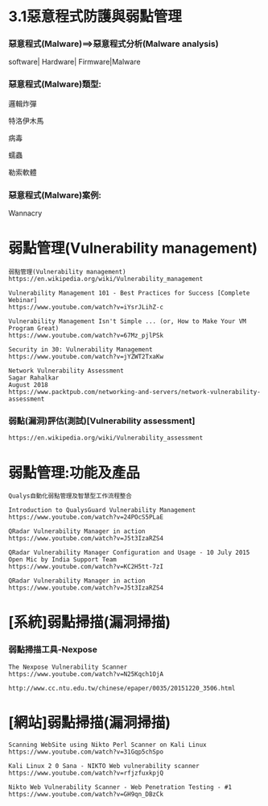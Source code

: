 # 3.1惡意程式防護與弱點管理

### 惡意程式(Malware)==>惡意程式分析(Malware analysis)

software| Hardware| Firmware|Malware

### 惡意程式(Malware)類型:

邏輯炸彈

特洛伊木馬

病毒

蠕蟲

勒索軟體

### 惡意程式(Malware)案例:

Wannacry

# 弱點管理(Vulnerability management)

```
弱點管理(Vulnerability management)
https://en.wikipedia.org/wiki/Vulnerability_management

Vulnerability Management 101 - Best Practices for Success [Complete Webinar]
https://www.youtube.com/watch?v=iYsrJLihZ-c

Vulnerability Management Isn't Simple ... (or, How to Make Your VM Program Great)
https://www.youtube.com/watch?v=67Mz_pjlPSk

Security in 30: Vulnerability Management
https://www.youtube.com/watch?v=jYZWT2TxaKw
```
```
Network Vulnerability Assessment
Sagar Rahalkar
August 2018
https://www.packtpub.com/networking-and-servers/network-vulnerability-assessment
```

### 弱點(漏洞)評估(測試)[Vulnerability assessment]
```
https://en.wikipedia.org/wiki/Vulnerability_assessment

```

# 弱點管理:功能及產品
```
Qualys自動化弱點管理及智慧型工作流程整合

Introduction to QualysGuard Vulnerability Management
https://www.youtube.com/watch?v=24POcS5PLaE
```
```
QRadar Vulnerability Manager in action
https://www.youtube.com/watch?v=J5t3IzaRZS4
```
```
QRadar Vulnerability Manager Configuration and Usage - 10 July 2015 Open Mic by India Support Team
https://www.youtube.com/watch?v=KC2H5tt-7zI
```
```
QRadar Vulnerability Manager in action
https://www.youtube.com/watch?v=J5t3IzaRZS4
```
# [系統]弱點掃描(漏洞掃描)

### 弱點掃描工具-Nexpose
```
The Nexpose Vulnerability Scanner
https://www.youtube.com/watch?v=N25Kqch1OjA

http://www.cc.ntu.edu.tw/chinese/epaper/0035/20151220_3506.html
```


# [網站]弱點掃描(漏洞掃描)
```
Scanning WebSite using Nikto Perl Scanner on Kali Linux
https://www.youtube.com/watch?v=31Gqp5chSpo
```

```
Kali Linux 2 0 Sana - NIKTO Web vulnerability scanner
https://www.youtube.com/watch?v=rfjzfuxkpjQ
```
```
Nikto Web Vulnerability Scanner - Web Penetration Testing - #1
https://www.youtube.com/watch?v=GH9qn_DBzCk
```
